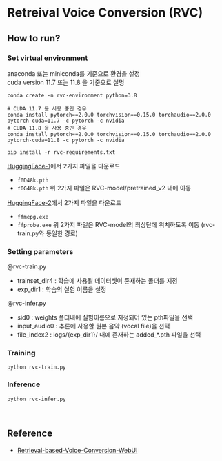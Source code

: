# Retreival Voice Conversion (RVC)

## How to run?

### Set virtual environment
anaconda 또는 miniconda를 기준으로 환경을 설정  
cuda version 11.7 또는 11.8 을 기준으로 설명

```commandline
conda create -n rvc-environment python=3.8

# CUDA 11.7 을 사용 중인 경우
conda install pytorch==2.0.0 torchvision==0.15.0 torchaudio==2.0.0 pytorch-cuda=11.7 -c pytorch -c nvidia
# CUDA 11.8 을 사용 중인 경우
conda install pytorch==2.0.0 torchvision==0.15.0 torchaudio==2.0.0 pytorch-cuda=11.8 -c pytorch -c nvidia

pip install -r rvc-requirements.txt
```

[HuggingFace-1](https://huggingface.co/lj1995/VoiceConversionWebUI/tree/main/pretrained_v2)에서 2가지 파일을 다운로드
- `f0D48k.pth`
- `f0G48k.pth`
위 2가지 파일은 RVC-model/pretrained_v2 내에 이동

[HuggingFace-2](https://huggingface.co/lj1995/VoiceConversionWebUI/tree/main)에서 2가지 파일을 다운로드
- `ffmepg.exe`
- `ffprobe.exe`
위 2가지 파일은 RVC-model의 최상단에 위치하도록 이동 (rvc-train.py와 동일한 경로)



### Setting parameters

@rvc-train.py  
- trainset_dir4 : 학습에 사용될 데이터셋이 존재하는 폴더를 지정
- exp_dir1 : 학습의 실험 이름을 설정


@rvc-infer.py
- sid0 : weights 폴더내에 실험이름으로 지정되어 있는 pth파일을 선택
- input_audio0 : 추론에 사용할 원본 음악 (vocal file)을 선택
- file_index2 : logs/{exp_dir1}/ 내에 존재하는 added_*.pth 파일을 선택

### Training
```commandline
python rvc-train.py
```

### Inference
```commandline
python rvc-infer.py
```

<br/>

## Reference

- [Retrieval-based-Voice-Conversion-WebUI](https://github.com/RVC-Project/Retrieval-based-Voice-Conversion-WebUI)